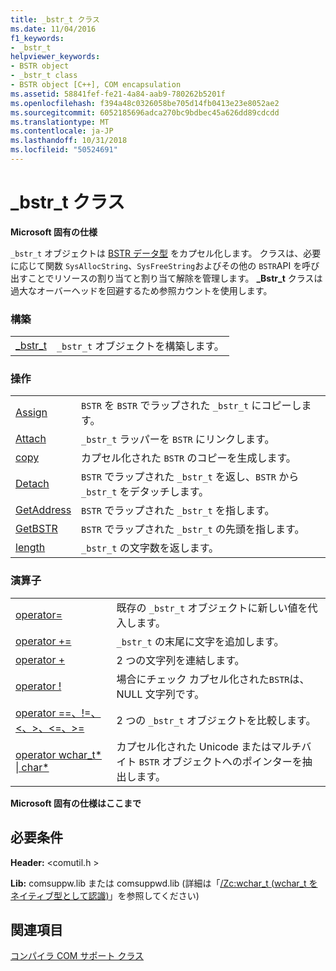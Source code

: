 ```yaml
---
title: _bstr_t クラス
ms.date: 11/04/2016
f1_keywords:
- _bstr_t
helpviewer_keywords:
- BSTR object
- _bstr_t class
- BSTR object [C++], COM encapsulation
ms.assetid: 58841fef-fe21-4a84-aab9-780262b5201f
ms.openlocfilehash: f394a48c0326058be705d14fb0413e23e8052ae2
ms.sourcegitcommit: 6052185696adca270bc9bdbec45a626dd89cdcdd
ms.translationtype: MT
ms.contentlocale: ja-JP
ms.lasthandoff: 10/31/2018
ms.locfileid: "50524691"
---
```

# <a name="bstrt-class"></a>_bstr_t クラス

**Microsoft 固有の仕様**

`_bstr_t` オブジェクトは [BSTR データ型](/previous-versions/windows/desktop/automat/bstr) をカプセル化します。 クラスは、必要に応じて関数 `SysAllocString`、`SysFreeString`およびその他の `BSTR`API を呼び出すことでリソースの割り当てと割り当て解除を管理します。 **_Bstr_t** クラスは過大なオーバーヘッドを回避するため参照カウントを使用します。

### <a name="construction"></a>構築

|||
|-|-|
|[_bstr_t](../cpp/bstr-t-bstr-t.md)|`_bstr_t` オブジェクトを構築します。|

### <a name="operations"></a>操作

|||
|-|-|
|[Assign](../cpp/bstr-t-assign.md)|`BSTR` を `BSTR` でラップされた `_bstr_t` にコピーします。|
|[Attach](../cpp/bstr-t-attach.md)|`_bstr_t` ラッパーを `BSTR` にリンクします。|
|[copy](../cpp/bstr-t-copy.md)|カプセル化された `BSTR` のコピーを生成します。|
|[Detach](../cpp/bstr-t-detach.md)|`BSTR` でラップされた `_bstr_t` を返し、`BSTR` から `_bstr_t` をデタッチします。|
|[GetAddress](../cpp/bstr-t-getaddress.md)|`BSTR` でラップされた `_bstr_t` を指します。|
|[GetBSTR](../cpp/bstr-t-getbstr.md)|`BSTR` でラップされた `_bstr_t` の先頭を指します。|
|[length](../cpp/bstr-t-length.md)|`_bstr_t` の文字数を返します。|

### <a name="operators"></a>演算子

|||
|-|-|
|[operator=](../cpp/bstr-t-operator-equal.md)|既存の `_bstr_t` オブジェクトに新しい値を代入します。|
|[operator +=](../cpp/bstr-t-operator-add-equal-plus.md)|`_bstr_t` の末尾に文字を追加します。|
|[operator +](../cpp/bstr-t-operator-add-equal-plus.md)|2 つの文字列を連結します。|
|[operator !](../cpp/bstr-t-operator-logical-not.md)|場合にチェック カプセル化された`BSTR`は、NULL 文字列です。|
|[operator ==、!=、\<、>、\<=、>=](../cpp/bstr-t-relational-operators.md)|2 つの `_bstr_t` オブジェクトを比較します。|
|[operator wchar_t\* &#124; char\*](../cpp/bstr-t-wchar-t-star-bstr-t-char-star.md)|カプセル化された Unicode またはマルチバイト `BSTR` オブジェクトへのポインターを抽出します。|

**Microsoft 固有の仕様はここまで**

## <a name="requirements"></a>必要条件

**Header:** \<comutil.h >

**Lib:** comsuppw.lib または comsuppwd.lib (詳細は「[/Zc:wchar_t (wchar_t をネイティブ型として認識)](../build/reference/zc-wchar-t-wchar-t-is-native-type.md)」を参照してください)

## <a name="see-also"></a>関連項目

[コンパイラ COM サポート クラス](../cpp/compiler-com-support-classes.md)